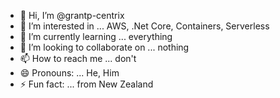- 👋 Hi, I’m @grantp-centrix
- 👀 I’m interested in ... AWS, .Net Core, Containers, Serverless
- 🌱 I’m currently learning ... everything
- 💞️ I’m looking to collaborate on ... nothing
- 📫 How to reach me ... don't
- 😄 Pronouns: ... He, Him
- ⚡ Fun fact: ... from New Zealand

<!---
grantp-centrix/grantp-centrix is a ✨ special ✨ repository because its `README.md` (this file) appears on your GitHub profile.
You can click the Preview link to take a look at your changes.
--->
